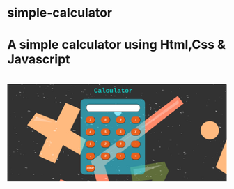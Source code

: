 # simple-calculator

<h1>A simple calculator using Html,Css & Javascript<h1>
  <img src="https://github.com/Vsnikhilmaheswar/simple-calculator/blob/main/Screenshot.png">
